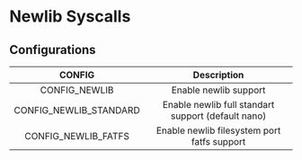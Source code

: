 # Newlib Syscalls

## Configurations

| CONFIG                 |  Description                |
|:----------------------:|:---------------------------:|
| CONFIG_NEWLIB          |  Enable newlib support      |
| CONFIG_NEWLIB_STANDARD |  Enable newlib full standart support (default nano) |
| CONFIG_NEWLIB_FATFS    |  Enable newlib filesystem port fatfs support |
